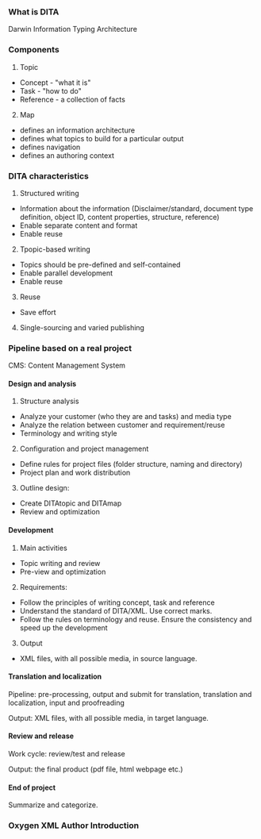 ### What is DITA

Darwin Information Typing Architecture

### Components

1. Topic
- Concept - "what it is"
- Task - "how to do"
- Reference - a collection of facts

2. Map
- defines an information architecture
- defines what topics to build for a particular output
- defines navigation
- defines an authoring context

### DITA characteristics

1. Structured writing
- Information about the information (Disclaimer/standard, document type definition, object ID, content properties, structure, reference)
- Enable separate content and format
- Enable reuse
2. Tpopic-based writing
- Topics should be pre-defined and self-contained
- Enable parallel development
- Enable reuse
3. Reuse
- Save effort
4. Single-sourcing and varied publishing

### Pipeline based on a real project

CMS: Content Management System

#### Design and analysis

1. Structure analysis
- Analyze your customer (who they are and tasks) and media type
- Analyze the relation between customer and requirement/reuse
- Terminology and writing style

2. Configuration and project management
- Define rules for project files (folder structure, naming and directory)
- Project plan and work distribution

3. Outline design:
- Create DITAtopic and DITAmap
- Review and optimization

#### Development

1. Main activities
- Topic writing and review
- Pre-view and optimization

2. Requirements:
- Follow the principles of writing concept, task and reference
- Understand the standard of DITA/XML. Use correct marks.
- Follow the rules on terminology and reuse. Ensure the consistency and speed up the development
  
3. Output
- XML files, with all possible media, in source language.

#### Translation and localization

Pipeline: pre-processing, output and submit for translation, translation and localization, input and proofreading

Output: XML files, with all possible media, in target language.

#### Review and release

Work cycle: review/test and release

Output: the final product (pdf file, html webpage etc.)

#### End of project

Summarize and categorize.

### Oxygen XML Author Introduction

